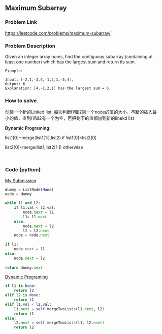## Maximum Subarray

### Problem Link
https://leetcode.com/problems/maximum-subarray/

### Problem Description 

Given an integer array nums, find the contiguous subarray (containing at least one number) which has the largest sum and return its sum.


```
Example:

Input: [-2,1,-3,4,-1,2,1,-5,4],
Output: 6
Explanation: [4,-1,2,1] has the largest sum = 6.

```


### How to solve 
创建一个新的Linked list, 每次判断l1和l2第一个node的值的大小，不断的插入最小的值，直到l1和l2有一个为空，再把剩下的值都加到新的linekd list

**Dynamic Programing:**

list1[0]+merge(list1[1:],list2)  if list1[0]<list2[0]

list2[0]+merge(list1,list2[1:])  otherwise

​

### Code (python)

[My Submission](https://github.com/yanray/leetcode/blob/master/problems/0021Merge_Two_Sorted%20_Lists/0021Merge_Two_Sorted%20_Lists1.py)

```python
dummy = ListNode(None)
node = dummy

while l1 and l2: 
    if l1.val < l2.val:
        node.next = l1
        l1= l1.next
    else: 
        node.next = l2
        l2 = l2.next
    node = node.next
        
if l1:
    node.next = l1
else:
    node.next = l2
    
return dummy.next
```

[Dynamic Programing](https://github.com/yanray/leetcode/blob/master/problems/0021Merge_Two_Sorted%20_Lists/0021Merge_Two_Sorted%20_Lists2.py)

```python
if l1 is None:
    return l2
elif l2 is None:
    return l1
elif l1.val < l2.val:
    l1.next = self.mergeTwoLists(l1.next, l2)
    return l1
else:
    l2.next = self.mergeTwoLists(l1, l2.next)
    return l2
```
